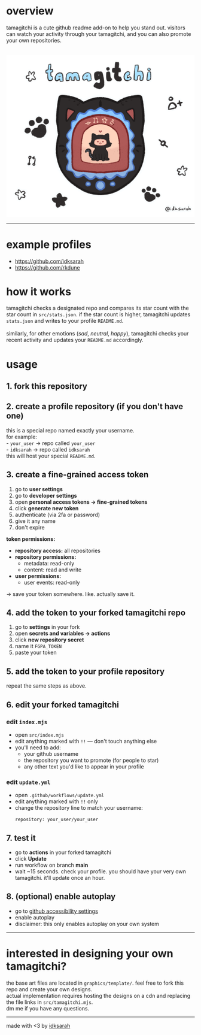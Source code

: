 <h1>overview</h1>
<p>
    tamagitchi is a cute github readme add-on to help you stand out. visitors can watch your activity through your tamagitchi, and you can also promote your own repositories.
</p>
<br>
<img style="width: 50em;"src="./graphics/emotions/happy.gif" alt="tamagitchi">
<hr>

<h1>example profiles</h1>
<ul>
    <li><a href="https://github.com/idksarah" target="_blank">https://github.com/idksarah</a></li>
    <li><a href="https://github.com/rkdune" target="_blank">https://github.com/rkdune</a></li>
</ul>
<h1>how it works</h1>
<p>
    tamagitchi checks a designated repo and compares its star count with the star count in <code>src/stats.json</code>. if the star count is higher, tamagitchi updates <code>stats.json</code> and writes to your profile <code>README.md</code>.<br><br>
    similarly, for other emotions (<i>sad</i>, <i>neutral</i>, <i>happy</i>), tamagitchi checks your recent activity and updates your <code>README.md</code> accordingly.
</p>
<h1>usage</h1>

<h2>1. fork this repository</h2>

<h2>2. create a profile repository (if you don't have one)</h2>
<p>
    this is a special repo named exactly your username.<br>
    for example:<br>
    - <code>your_user</code> → repo called <code>your_user</code><br>
    - <code>idksarah</code> → repo called <code>idksarah</code><br>
    this will host your special <code>README.md</code>.
</p>

<h2>3. create a fine-grained access token</h2>
<ol>
    <li>go to <b>user settings</b></li>
    <li>go to <b>developer settings</b></li>
    <li>open <b>personal access tokens → fine-grained tokens</b></li>
    <li>click <b>generate new token</b></li>
    <li>authenticate (via 2fa or password)</li>
    <li>give it any name</li>
    <li>don't expire</li>
</ol>
<p><b>token permissions:</b></p>
<ul>
    <li><b>repository access:</b> all repositories</li>
    <li><b>repository permissions:</b>
        <ul>
            <li>metadata: read-only</li>
            <li>content: read and write</li>
        </ul>
    </li>
    <li><b>user permissions:</b>
        <ul>
            <li>user events: read-only</li>
        </ul>
    </li>
</ul>
<p>→ save your token somewhere. like. actually save it. </p>

<h2>4. add the token to your forked tamagitchi repo</h2>
<ol>
    <li>go to <b>settings</b> in your fork</li>
    <li>open <b>secrets and variables → actions</b></li>
    <li>click <b>new repository secret</b></li>
    <li>name it <code>FGPA_TOKEN</code></li>
    <li>paste your token</li>
</ol>

<h2>5. add the token to your profile repository</h2>
<p>repeat the same steps as above.</p>

<h2>6. edit your forked tamagitchi</h2>

<h3>edit <code>index.mjs</code></h3>
<ul>
    <li>open <code>src/index.mjs</code></li>
    <li>edit anything marked with <code>!!</code> — don't touch anything else</li>
    <li>you'll need to add:
        <ul>
            <li>your github username</li>
            <li>the repository you want to promote (for people to star)</li>
            <li>any other text you'd like to appear in your profile </li>
        </ul>
    </li>
</ul>

<h3>edit <code>update.yml</code></h3>
<ul>
    <li>open <code>.github/workflows/update.yml</code></li>
    <li>edit anything marked with <code>!!</code> only</li>
    <li>change the repository line to match your username:
        <pre><code>repository: your_user/your_user</code></pre>
    </li>
</ul>

<h2>7. test it </h2>
<ul>
    <li>go to <b>actions</b> in your forked tamagitchi</li>
    <li>click <b>Update</b></li>
    <li>run workflow on branch <b>main</b></li>
    <li>wait ~15 seconds. check your profile. you should have your very own tamagitchi. it'll update once an hour.</li>
</ul>

<h2>8. (optional) enable autoplay</h2>
<ul>
    <li>go to <a href="https://github.com/settings/accessibility" target="_blank">github accessibility settings</a></li>
    <li>enable autoplay</li>
    <li>disclaimer: this only enables autoplay on your own system</li>
</ul>
<hr>
<h1>interested in designing your own tamagitchi?</h1>
<p>
    the base art files are located in <code>graphics/template/</code>. feel free to fork this repo and create your own designs.<br>
    actual implementation requires hosting the designs on a cdn and replacing the file links in <code>src/tamagitchi.mjs</code>.<br>
    dm me if you have any questions.
</p>
<hr>
<p>made with &lt;3 by <a href="https://github.com/idksarah" target="_blank">idksarah</a></p>